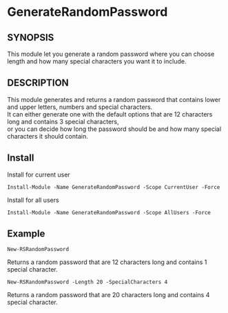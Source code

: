 # GenerateRandomPassword
## SYNOPSIS
This module let you generate a random password where you can choose length and how many special characters you want it to include.

## DESCRIPTION
This module generates and returns a random password that contains lower and upper letters, numbers and special characters.  
It can either generate one with the default options that are 12 characters long and contains 3 special characters,  
or you can decide how long the password should be and how many special characters it should contain.  


## Install
Install for current user
````
Install-Module -Name GenerateRandomPassword -Scope CurrentUser -Force
````

Install for all users
````
Install-Module -Name GenerateRandomPassword -Scope AllUsers -Force
````

## Example
````
New-RSRandomPassword
````
Returns a random password that are 12 characters long and contains 1 special character.
````
New-RSRandomPassword -Length 20 -SpecialCharacters 4
````
Returns a random password that are 20 characters long and contains 4 special character.